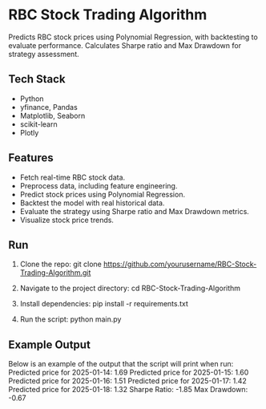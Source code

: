# RBC Stock Trading Algorithm

Predicts RBC stock prices using Polynomial Regression, with backtesting to evaluate performance. Calculates Sharpe ratio and Max Drawdown for strategy assessment.

## Tech Stack
- Python
- yfinance, Pandas
- Matplotlib, Seaborn
- scikit-learn
- Plotly

## Features
- Fetch real-time RBC stock data.
- Preprocess data, including feature engineering.
- Predict stock prices using Polynomial Regression.
- Backtest the model with real historical data.
- Evaluate the strategy using Sharpe ratio and Max Drawdown metrics.
- Visualize stock price trends.

## Run
1. Clone the repo:
git clone https://github.com/yourusername/RBC-Stock-Trading-Algorithm.git


2. Navigate to the project directory:
cd RBC-Stock-Trading-Algorithm


3. Install dependencies:
pip install -r requirements.txt


4. Run the script:
python main.py


## Example Output
Below is an example of the output that the script will print when run:
Predicted price for 2025-01-14: 1.69 Predicted price for 2025-01-15: 1.60 Predicted price for 2025-01-16: 1.51 Predicted price for 2025-01-17: 1.42 Predicted price for 2025-01-18: 1.32 Sharpe Ratio: -1.85 Max Drawdown: -0.67



